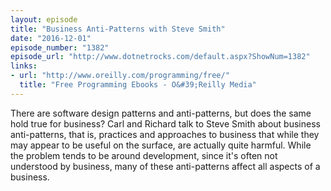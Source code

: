 ```yaml
---
layout: episode
title: "Business Anti-Patterns with Steve Smith"
date: "2016-12-01"
episode_number: "1382"
episode_url: "http://www.dotnetrocks.com/default.aspx?ShowNum=1382"
links:
- url: "http://www.oreilly.com/programming/free/"
  title: "Free Programming Ebooks - O&#39;Reilly Media"
---
```


There are software design patterns and anti-patterns, but does the same hold true for business? Carl and Richard talk to Steve Smith about business anti-patterns, that is, practices and approaches to business that while they may appear to be useful on the surface, are actually quite harmful. While the problem tends to be around development, since it's often not understood by business, many of these anti-patterns affect all aspects of a business. 

